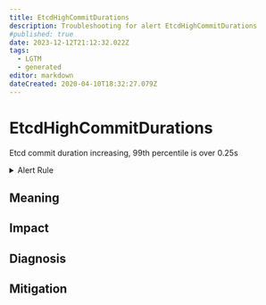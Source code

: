 ```yaml
---
title: EtcdHighCommitDurations
description: Troubleshooting for alert EtcdHighCommitDurations
#published: true
date: 2023-12-12T21:12:32.022Z
tags: 
  - LGTM
  - generated
editor: markdown
dateCreated: 2020-04-10T18:32:27.079Z
---
```


# EtcdHighCommitDurations

Etcd commit duration increasing, 99th percentile is over 0.25s

<details>
  <summary>Alert Rule</summary>

{{% rule "etcd/etcd-internal.yml" "EtcdHighCommitDurations" %}}

{{% comment %}}

```yaml
alert: EtcdHighCommitDurations
expr: histogram_quantile(0.99, rate(etcd_disk_backend_commit_duration_seconds_bucket[1m])) > 0.25
for: 2m
labels:
    severity: warning
annotations:
    summary: Etcd high commit durations (instance {{ $labels.instance }})
    description: |-
        Etcd commit duration increasing, 99th percentile is over 0.25s
          VALUE = {{ $value }}
          LABELS = {{ $labels }}
    runbook: https://github.com/srerun/prometheus-alerts/blob/main/content/runbooks/etcd-internal/EtcdHighCommitDurations.md

```

{{% /comment %}}

</details>


## Meaning
[//]: # "Short paragraph that explains what the alert means"


## Impact
[//]: # "What could / will happen if the alert is not addressed"



## Diagnosis
[//]: # "Steps to take to identify the cause of the problem"



## Mitigation
[//]: # "The steps necessary to resolve the alert"

